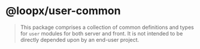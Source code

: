 # @loopx/user-common

> This package comprises a collection of common definitions and types for `user` modules for both server and front. It
> is not intended to be directly depended upon by an end-user project.
